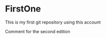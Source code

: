 FirstOne
========

This is my first git repository using this account

Comment for the second edition
